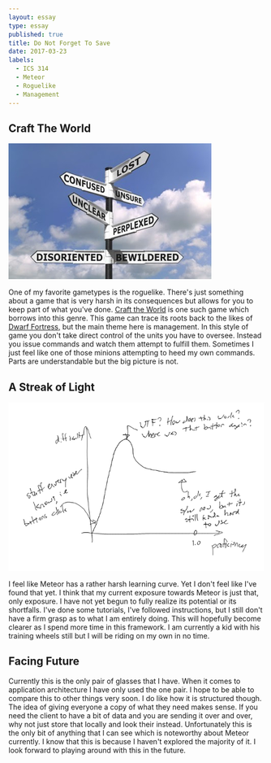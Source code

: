 ```yaml
---
layout: essay
type: essay
published: true
title: Do Not Forget To Save
date: 2017-03-23
labels:
  - ICS 314
  - Meteor
  - Roguelike
  - Management
---
```


## Craft The World

<img class="ui medium left floated image" src="https://github.com/kclemmer/kclemmer.github.io/blob/master/images/lost-sign.jpeg?raw=true">

One of my favorite gametypes is the roguelike. There's just something about a game that is very harsh in its consequences but allows for you to keep part of what you've done. [Craft the World](http://store.steampowered.com/app/248390/) is one such game which borrows into this genre. This game can trace its roots back to the likes of [Dwarf Fortress,](http://www.bay12games.com/dwarves/) but the main theme here is management. In this style of game you don't take direct control of the units you have to oversee. Instead you issue commands and watch them attempt to fulfill them. Sometimes I just feel like one of those minions attempting to heed my own commands. Parts are understandable but the big picture is not.

## A Streak of Light

<img class="ui medium left floated image" src="https://github.com/kclemmer/kclemmer.github.io/blob/master/images/learning-curve.png?raw=true"> 

I feel like Meteor has a rather harsh learning curve. Yet I don't feel like I've found that yet. I think that my current exposure towards Meteor is just that, only exposure. I have not yet begun to fully realize its potential or its shortfalls. I've done some tutorials, I've followed instructions, but I still don't have a firm grasp as to what I am entirely doing. This will hopefully become clearer as I spend more time in this framework. I am currently a kid with his training wheels still but I will be riding on my own in no time. 

## Facing Future

Currently this is the only pair of glasses that I have. When it comes to application architecture I have only used the one pair. I hope to be able to compare this to other things very soon. I do like how it is structured though. The idea of giving everyone a copy of what they need makes sense. If you need the client to have a bit of data and you are sending it over and over, why not just store that locally and look their instead. Unfortunately this is the only bit of anything that I can see which is noteworthy about Meteor currently. I know that this is because I haven't explored the majority of it. I look forward to playing around with this in the future.

